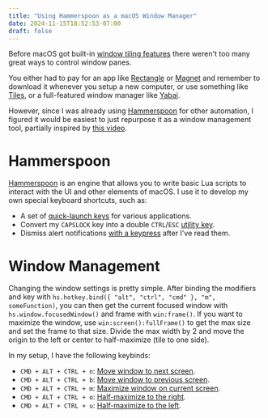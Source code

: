 ```yaml
---
title: "Using Hammerspoon as a macOS Window Manager"
date: 2024-11-15T18:52:53-07:00
draft: false
---
```


Before macOS got built-in [window tiling
features](https://support.apple.com/en-euro/guide/mac-help/mchlef287e5d/15.0/mac/15.0)
there weren't too many great ways to control window panes.

You either had to pay for an app like [Rectangle](https://rectangleapp.com/) or
[Magnet](https://magnet.crowdcafe.com/) and remember to download it whenever
you setup a new computer, or use something like
[Tiles](https://freemacsoft.net/tiles/), or a full-featured window manager like
[Yabai](https://github.com/koekeishiya/yabai).

However, since I was already using [Hammerspoon](https://www.hammerspoon.org/)
for other automation, I figured it would be easiest to just repurpose it as a
window management tool, partially inspired by [this
video](https://youtu.be/JZDt-PRq0uo?si=bo7xwzKH68G72J_Q&t=2507).

# Hammerspoon

[Hammerspoon](https://www.hammerspoon.org/) is an engine that allows you to
write basic Lua scripts to interact with the UI and other elements of macOS. I
use it to develop my own special keyboard shortcuts, such as:

- A set of [quick-launch
keys](https://github.com/nmasur/dotfiles/blob/1022a3998f06819d6b7987d312d62bb7c8bbea15/modules/darwin/hammerspoon/Spoons/Launcher.spoon/init.lua)
for various applications.
- Convert my `CAPSLOCK` key into a double `CTRL`/`ESC` [utility
key](https://github.com/nmasur/dotfiles/blob/1022a3998f06819d6b7987d312d62bb7c8bbea15/modules/darwin/hammerspoon/Spoons/ControlEscape.spoon/init.lua).
- Dismiss alert notifications [with a
keypress](https://github.com/nmasur/dotfiles/blob/1022a3998f06819d6b7987d312d62bb7c8bbea15/modules/darwin/hammerspoon/Spoons/DismissAlerts.spoon/init.lua)
after I've read them.

# Window Management

Changing the window settings is pretty simple. After binding the modifiers and
key with `hs.hotkey.bind({ "alt", "ctrl", "cmd" }, "m", someFunction)`, you
can then get the current focused window with `hs.window.focusedWindow()` and
frame with `win:frame()`. If you want to maximize the window, use
`win:screen():fullFrame()` to get the max size and set the frame to that
size. Divide the max width by 2 and move the origin to the left or center to
half-maximize (tile to one side).

In my setup, I have the following keybinds:

- `CMD + ALT + CTRL + n`: [Move window to next screen](https://github.com/nmasur/dotfiles/blob/1022a3998f06819d6b7987d312d62bb7c8bbea15/modules/darwin/hammerspoon/Spoons/MoveWindow.spoon/init.lua#L15).
- `CMD + ALT + CTRL + b`: [Move window to previous screen](https://github.com/nmasur/dotfiles/blob/1022a3998f06819d6b7987d312d62bb7c8bbea15/modules/darwin/hammerspoon/Spoons/MoveWindow.spoon/init.lua#L26).
- `CMD + ALT + CTRL + m`: [Maximize window on current screen](https://github.com/nmasur/dotfiles/blob/1022a3998f06819d6b7987d312d62bb7c8bbea15/modules/darwin/hammerspoon/Spoons/MoveWindow.spoon/init.lua#L33).
- `CMD + ALT + CTRL + o`: [Half-maximize to the right](https://github.com/nmasur/dotfiles/blob/1022a3998f06819d6b7987d312d62bb7c8bbea15/modules/darwin/hammerspoon/Spoons/MoveWindow.spoon/init.lua#L53).
- `CMD + ALT + CTRL + u`: [Half-maximize to the left](https://github.com/nmasur/dotfiles/blob/1022a3998f06819d6b7987d312d62bb7c8bbea15/modules/darwin/hammerspoon/Spoons/MoveWindow.spoon/init.lua#L67).

